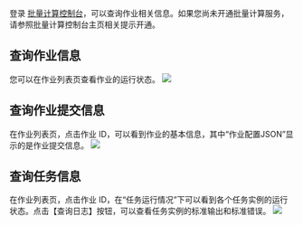 登录 [批量计算控制台](http://console.tce.fsphere.cn/batch/task)，可以查询作业相关信息。如果您尚未开通批量计算服务，请参照批量计算控制台主页相关提示开通。

## 查询作业信息
您可以在作业列表页查看作业的运行状态。
![](https://mc.qcloudimg.com/static/img/40bc7872da59780e1c9fff7a966bf91b/image.jpg)

## 查询作业提交信息
在作业列表页，点击作业 ID，可以看到作业的基本信息，其中“作业配置JSON”显示的是作业提交信息。
![](https://mc.qcloudimg.com/static/img/eaedb1cc3c5343d58f226ba44d08f4cb/image.jpg)

## 查询任务信息
在作业列表页，点击作业 ID，在“任务运行情况”下可以看到各个任务实例的运行状态。点击【查询日志】按钮，可以查看任务实例的标准输出和标准错误。
![](https://mc.qcloudimg.com/static/img/790c75ce893b2d3ed249276d56ac1bdb/image.jpg)
